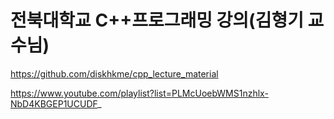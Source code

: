 # 전북대학교 C++프로그래밍 강의(김형기 교수님)
https://github.com/diskhkme/cpp_lecture_material

https://www.youtube.com/playlist?list=PLMcUoebWMS1nzhlx-NbD4KBGEP1UCUDF_
